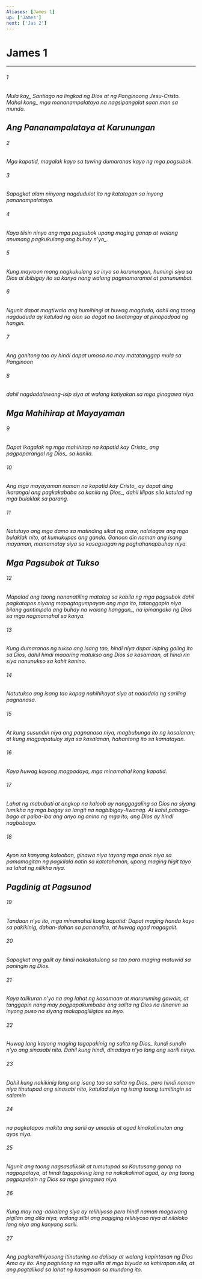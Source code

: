 ```yaml
---
Aliases: [James 1]
up: ['James']
next: ['Jas 2']
---
```

# James 1

***






















###### 1 










<i class="trans-change">Mula kay_ Santiago na lingkod ng Dios at ng Panginoong Jesu-Cristo. <i class="trans-change">Mahal kong_ mga mananampalataya na nagsipangalat saan man sa mundo.

## Ang Pananampalataya at Karunungan 





















###### 2 










Mga kapatid, magalak kayo sa tuwing dumaranas kayo ng mga pagsubok. 





















###### 3 










Sapagkat alam ninyong nagdudulot ito ng katatagan sa inyong pananampalataya. 





















###### 4 










Kaya tiisin ninyo ang mga pagsubok upang maging ganap at walang anumang pagkukulang <i class="trans-change">ang buhay nʼyo_. 





















###### 5 










Kung mayroon mang nagkukulang sa inyo sa karunungan, humingi siya sa Dios at ibibigay ito sa kanya nang walang pagmamaramot at panunumbat. 





















###### 6 










Ngunit dapat magtiwala ang humihingi at huwag magduda, dahil ang taong nagdududa ay katulad ng alon sa dagat na tinatangay at pinapadpad ng hangin. 





















###### 7 










Ang ganitong tao ay hindi dapat umasa na may matatanggap mula sa Panginoon 





















###### 8 










dahil nagdadalawang-isip siya at walang katiyakan sa mga ginagawa niya.

## Mga Mahihirap at Mayayaman 





















###### 9 










Dapat ikagalak ng mga mahihirap na kapatid <i class="trans-change">kay Cristo_ ang pagpaparangal <i class="trans-change">ng Dios_ sa kanila. 





















###### 10 










Ang mga mayayaman naman <i class="trans-change">na kapatid kay Cristo_ ay dapat ding ikarangal ang pagkakababa sa kanila <i class="trans-change">ng Dios_, dahil lilipas sila katulad ng mga bulaklak sa parang. 





















###### 11 










Natutuyo ang mga damo sa matinding sikat ng araw, nalalagas ang mga bulaklak nito, at kumukupas ang ganda. Ganoon din naman ang isang mayaman, mamamatay siya sa kasagsagan ng paghahanapbuhay niya.

## Mga Pagsubok at Tukso 





















###### 12 










Mapalad ang taong nananatiling matatag sa kabila ng mga pagsubok dahil pagkatapos niyang mapagtagumpayan ang mga ito, tatanggapin niya bilang gantimpala ang buhay <i class="trans-change">na walang hanggan_, na ipinangako ng Dios sa mga nagmamahal sa kanya. 





















###### 13 










Kung dumaranas ng tukso ang isang tao, hindi niya dapat isiping galing ito sa Dios, dahil hindi maaaring matukso ang Dios sa kasamaan, at hindi rin siya nanunukso sa kahit kanino. 





















###### 14 










Natutukso ang isang tao kapag nahihikayat siya at nadadala ng sariling pagnanasa. 





















###### 15 










At kung susundin niya ang pagnanasa niya, magbubunga ito ng kasalanan; at kung magpapatuloy siya sa kasalanan, hahantong ito sa kamatayan. 





















###### 16 










Kaya huwag kayong magpadaya, mga minamahal kong kapatid. 





















###### 17 










Lahat ng mabubuti at angkop na kaloob ay nanggagaling sa Dios na siyang lumikha ng mga bagay sa langit na nagbibigay-liwanag. At kahit pabago-bago at paiba-iba ang anyo ng anino ng mga ito, ang Dios ay hindi nagbabago. 





















###### 18 










Ayon sa kanyang kalooban, ginawa niya tayong mga anak niya sa pamamagitan ng pagkilala natin sa katotohanan, upang maging higit tayo sa lahat ng nilikha niya.

## Pagdinig at Pagsunod 





















###### 19 










Tandaan nʼyo ito, mga minamahal kong kapatid: Dapat maging handa kayo sa pakikinig, dahan-dahan sa pananalita, at huwag agad magagalit. 





















###### 20 










Sapagkat ang galit ay hindi nakakatulong sa tao para maging matuwid sa paningin ng Dios. 





















###### 21 










Kaya talikuran nʼyo na ang lahat ng kasamaan at maruruming gawain, at tanggapin nang may pagpapakumbaba ang salita ng Dios na itinanim sa inyong puso na siyang makapagliligtas sa inyo. 





















###### 22 










Huwag lang kayong maging tagapakinig ng salita <i class="trans-change">ng Dios_ kundi sundin nʼyo ang sinasabi nito. Dahil kung hindi, dinadaya nʼyo lang ang sarili ninyo. 





















###### 23 










Dahil kung nakikinig lang ang isang tao sa salita <i class="trans-change">ng Dios_ pero hindi naman niya tinutupad ang sinasabi nito, katulad siya ng isang taong tumitingin sa salamin 





















###### 24 










na pagkatapos makita ang sarili ay umaalis at agad kinakalimutan ang ayos niya. 





















###### 25 










Ngunit ang taong nagsasaliksik at tumutupad sa Kautusang ganap na nagpapalaya, at hindi tagapakinig lang na nakakalimot agad, ay ang taong pagpapalain ng Dios sa mga ginagawa niya. 





















###### 26 










Kung may nag-aakalang siya ay relihiyoso pero hindi naman magawang pigilan ang dila niya, walang silbi ang pagiging relihiyoso niya at niloloko lang niya ang kanyang sarili. 





















###### 27 










Ang pagkarelihiyosong itinuturing na dalisay at walang kapintasan ng Dios Ama ay ito: Ang pagtulong sa mga ulila at mga biyuda sa kahirapan nila, at ang pagtalikod sa lahat ng kasamaan sa mundong ito.
